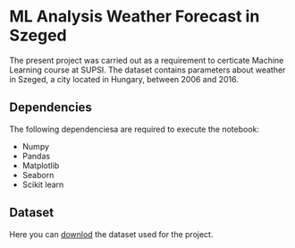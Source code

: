 # ML Analysis Weather Forecast in Szeged
The present project was carried out as a requirement to certicate Machine Learning course at SUPSI. The dataset contains parameters about weather in Szeged, a city located in Hungary, between 2006 and 2016.
## Dependencies
The following dependenciesa are required to execute the notebook:
* Numpy
* Pandas
* Matplotlib
* Seaborn
* Scikit learn

## Dataset
Here you can [downlod](https://www.kaggle.com/budincsevity/szeged-weather) the dataset used for the project.
